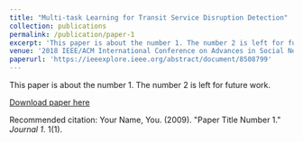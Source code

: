 ```yaml
---
title: "Multi-task Learning for Transit Service Disruption Detection"
collection: publications
permalink: /publication/paper-1
excerpt: 'This paper is about the number 1. The number 2 is left for future work.'
venue: '2018 IEEE/ACM International Conference on Advances in Social Networks Analysis and Mining (ASONAM)'
paperurl: 'https://ieeexplore.ieee.org/abstract/document/8508799'
---
```

This paper is about the number 1. The number 2 is left for future work.

[Download paper here](http://academicpages.github.io/files/paper1.pdf)

Recommended citation: Your Name, You. (2009). "Paper Title Number 1." <i>Journal 1</i>. 1(1).
